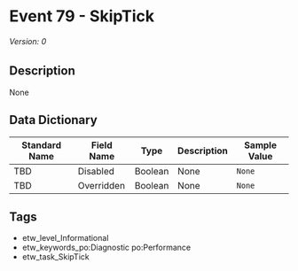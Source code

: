 # Event 79 - SkipTick
###### Version: 0

## Description
None

## Data Dictionary
|Standard Name|Field Name|Type|Description|Sample Value|
|---|---|---|---|---|
|TBD|Disabled|Boolean|None|`None`|
|TBD|Overridden|Boolean|None|`None`|

## Tags
* etw_level_Informational
* etw_keywords_po:Diagnostic po:Performance
* etw_task_SkipTick